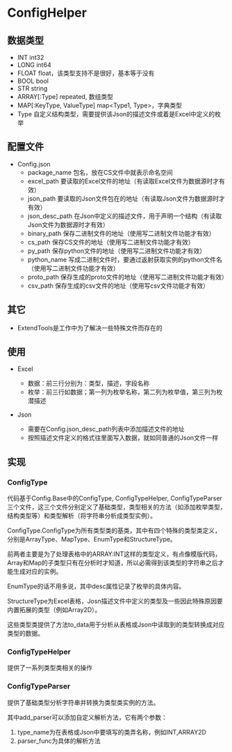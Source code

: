 # ConfigHelper

## 数据类型
* INT                       int32
* LONG                      int64
* FLOAT                     float，该类型支持不是很好，基本等于没有
* BOOL                      bool
* STR                       string
* ARRAY[:Type]              repeated, 数组类型
* MAP[:KeyType, ValueType]  map<Type1, Type>，字典类型
* Type                      自定义结构类型，需要提供该Json的描述文件或着是Excel中定义的枚举

## 配置文件
* Config.json
    * package_name      包名，放在CS文件中就表示命名空间
    * excel_path        要读取的Excel文件的地址（有读取Excel文件为数据源时才有效）
    * json_path         要读取的Json文件包在的地址（有读取Json文件为数据源时才有效）
    * json_desc_path    在Json中定义的描述文件，用于声明一个结构（有读取Json文件为数据源时才有效）
    * binary_path       保存二进制文件的地址（使用写二进制文件功能才有效）
    * cs_path           保存CS文件的地址（使用写二进制文件功能才有效）
    * py_path           保存python文件的地址（使用写二进制文件功能才有效）
    * python_name       写成二进制文件时，要通过返射获取实例的python文件名（使用写二进制文件功能才有效）
    * proto_path        保存生成的proto文件的地址（使用写二进制文件功能才有效）
    * csv_path          保存生成的csv文件的地址（使用写csv文件功能才有效）
    
## 其它
* ExtendTools是工作中为了解决一些特殊文件而存在的

## 使用
* Excel
    * 数据：前三行分别为：类型，描述，字段名称
    * 枚举：前三行如数据；第一列为枚举名称，第二列为枚举值，第三列为枚潜描述

* Json
    * 需要在Config.json_desc_path列表中添加描述文件的地址
    * 按照描述文件定义的格式往里面写入数据，就如同普通的Json文件一样

## 实现

### ConfigType
代码基于Config.Base中的ConfigType, ConfigTypeHelper, ConfigTypeParser三个文件，这三个文件分别定义了基础类型，类型相关的方法（如添加枚举类型，结构类型等）和类型解析（将字符串分析成类型实例）。

ConfigType.ConfigType为所有类型类的基类，其中有四个特殊的类型类定义，分别是ArrayType、MapType、EnumType和StructureType。

前两者主要是为了处理表格中的ARRAY:INT这样的类型定义，有点像模版代码，Array和Map的子类型只有在分析时才知道，所以必需得到该类型的字符串之后才能生成对应的实例。

EnumType的话不用多说，其中desc属性记录了枚举的具体内容。

StructureType为Excel表格，Josn描述文件中定义的类型及一些因此特殊原因要内置拓展的类型（例如Array2D）。

这些类型类提供了方法to_data用于分析从表格或Json中读取到的类型转换成对应类型的数据。

### ConfigTypeHelper
提供了一系列类型类相关的操作

### ConfigTypeParser
提供了基础类型分析字符串并转换为类型类实例的方法。

其中add_parser可以添加自定义解析方法，它有两个参数：
1. type_name为在表格或Json中要填写的类弄名称，例如INT,ARRAY2D
2. parser_func为具体的解析方法
